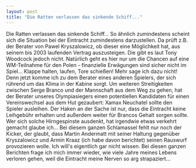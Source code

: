```yaml
---
layout: post
title: "Die Ratten verlassen das sinkende Schiff..."
---
```


Die Ratten verlassen das sinkende Schiff... So ähnlich zumindestens scheint sich die Situation bei der Eintracht zumindestens darzustellen. Da prüft z.B. der Berater von Pawel Kryszalowicz, ob dieser eine Möglichkeit hat, aus seinem bis 2003 laufenden Vertrag auszusteigen. Die gibt es laut Tony Woodcock jedoch nicht. Natürlich geht es hier nur um die Chancen auf eine WM-Teilnahme für den Polen - finanzielle Erwägungen sind sicher nicht im Spiel... Klappe halten, laufen, Tore schießen! Mehr sage ich dazu nicht! Denn jetzt komme ich zu dem Berater eines anderen Spielers, der sich rührend um das Klima in der Kabine sorgt. Um weiteren Streitigkeiten zwischen Serge Branco und der Mannschaft aus dem Weg zu gehen, hat der Berater unseres Olympiasiegers einen potentiellen Kandidaten für einen Vereinswechsel aus dem Hut gezaubert: Xamax Neuchatel sollte den Spieler ausleihen. Der Haken an der Sache ist nur, dass die Eintracht keine Leihgebühr erhalten und außerdem weiter für Brancos Gehalt sorgen sollte. Wer sich solche Hirngespinste ausdenkt, hat irgendwie etwas verkehrt gemacht glaube ich... Bei diesem ganzen Schlamassel fehlt nur noch der Kicker, der glaubt, dass Martin Andermatt mit seiner Haltung gegenüber Kryszalowicz und Armin Kraaz (ich habe davon berichtet) seinen Rauswurf provozieren wolle. Ich will's eigentlich gar nicht wissen. Bei diesen ganzen Berichten frage ich mich immer wieder, wie viele Jahre meines Lebens verloren gehen, weil die Eintracht meine Nerven so arg strapaziert...
